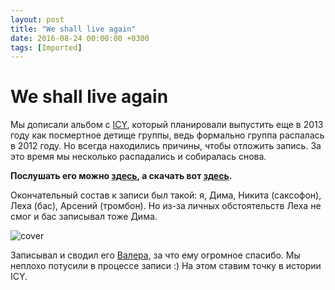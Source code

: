 ```yaml
---
layout: post
title: "We shall live again"
date: 2016-08-24 00:00:00 +0300
tags: [Imported]
---
```

# We shall live again

Мы дописали альбом с [ICY](http://vk.com/icyspb), который планировали выпустить еще в 2013 году как посмертное детище группы, ведь формально группа распалась в 2012 году. Но всегда находились причины, чтобы отложить запись. За это время мы несколько распадались и собиралась снова.

**Послушать его можно [здесь](https://vk.com/audios-921045), а скачать вот [здесь](https://yadi.sk/d/vDQdPIYguJfkG).**

Окончательный состав к записи был такой: я, Дима, Никита (саксофон), Леха (бас), Арсений (тромбон). Но из-за личных обстоятельств Леха не смог и бас записывал тоже Дима. 

![cover](https://vlaim.s3.amazonaws.com/uploads/2016/08/cover.png)

Записывал и сводил его [Валера](http://vk.com/selfwave), за что ему огромное спасибо. Мы неплохо потусили в процессе записи :)
На этом ставим точку в истории ICY.